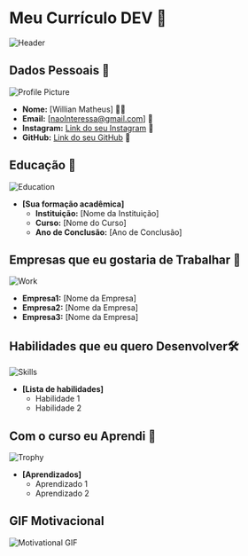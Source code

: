 
# Meu Currículo DEV 🌟

![Header](https://images.unsplash.com/photo-1584697964358-3e14ca57658b?ixlib=rb-1.2.1&auto=format&fit=crop&w=1000&q=80)

## Dados Pessoais 📄
![Profile Picture](https://images.unsplash.com/photo-1554151228-14d9def656e4?ixlib=rb-1.2.1&auto=format&fit=crop&w=150&q=80)
- **Nome:** [Willian Matheus] 🙍‍♂️
- **Email:** [naoInteressa@gmail.com] 📧
- **Instagram:** [Link do seu Instagram](https://www.linkedin.com) 🔗
- **GitHub:** [Link do seu GitHub](https://www.github.com) 🔗

## Educação 🏫
![Education](https://images.unsplash.com/photo-1503676260728-1c00da094a0b?ixlib=rb-1.2.1&auto=format&fit=crop&w=50&q=80)
- **[Sua formação acadêmica]**  
  - **Instituição:** [Nome da Instituição]
  - **Curso:** [Nome do Curso]
  - **Ano de Conclusão:** [Ano de Conclusão]

## Empresas que eu gostaria de Trabalhar 💼
![Work](https://images.unsplash.com/photo-1522071820081-009f0129c71c?ixlib=rb-1.2.1&auto=format&fit=crop&w=50&q=80)
  - **Empresa1:** [Nome da Empresa]
  - **Empresa2:** [Nome da Empresa]
  - **Empresa3:** [Nome da Empresa]

## Habilidades que eu quero Desenvolver🛠️
![Skills](https://images.unsplash.com/photo-1486312338219-ce68d2c6f44d?ixlib=rb-1.2.1&auto=format&fit=crop&w=50&q=80)
- **[Lista de habilidades]**
  - Habilidade 1
  - Habilidade 2

## Com o curso eu Aprendi 🎉
![Trophy](https://images.unsplash.com/photo-1579586331215-3f8e6c0a5f86?ixlib=rb-1.2.1&auto=format&fit=crop&w=50&q=80)
- **[Aprendizados]**
  - Aprendizado 1
  - Aprendizado 2

## GIF Motivacional 
![Motivational GIF](https://media.giphy.com/media/l3q2K5jinAlChoCLS/giphy.gif)
